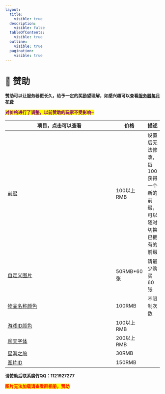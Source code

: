 ```yaml
---
layout:
  title:
    visible: true
  description:
    visible: false
  tableOfContents:
    visible: true
  outline:
    visible: true
  pagination:
    visible: true
---
```


# 💸 赞助

**赞助可以让服务器更长久，给予一定的奖励望理解，如感兴趣可以查看**[**服务器每月花费**](zan-zhu-jiao-cheng/fu-wu-qi-mei-yue-hua-fei.md)

<mark style="color:purple;">**对价格进行了调整，以前赞助的玩家不受影响\~**</mark>

<table><thead><tr><th width="338">项目，点击可以查看</th><th>价格</th><th>描述</th></tr></thead><tbody><tr><td><a href="zi-ding-yi-qian-zhui.md">前缀</a></td><td>100以上RMB</td><td>设置后无法修改，每100获得一个新的前缀，可以随时切换已拥有的前缀</td></tr><tr><td><a href="cha-jian-jiao-cheng/cha-ru-tu-pian.md">自定义图片</a></td><td>50RMB*60张</td><td>请最少购买60张</td></tr><tr><td><a href="zan-zhu-jiao-cheng/zan-zhu-quan-xian/tie-zhen-xiu-gai-wu-pin-yan-se.md">物品名称颜色</a></td><td>100RMB</td><td>不限制次数</td></tr><tr><td><a href="zan-zhu-jiao-cheng/zan-zhu-quan-xian/zi-ding-yi-you-xi-id-yan-se.md">游戏ID颜色</a></td><td>100以上RMB</td><td></td></tr><tr><td><a href="zan-zhu-jiao-cheng/zan-zhu-quan-xian/liao-tian-yan-se.md">聊天字体</a></td><td>200以上RMB</td><td></td></tr><tr><td><a href="zan-zhu-jiao-cheng/zan-zhu-quan-xian/yue-ka.md">星海之旅</a></td><td>30RMB</td><td></td></tr><tr><td><a href="zan-zhu-jiao-cheng/zan-zhu-quan-xian/tu-pian-id.md">图片ID</a></td><td>150RMB</td><td></td></tr></tbody></table>

**请赞助后联系腐竹QQ：1121927277**

<mark style="color:red;">**图片无法加载请查看群相册，赞助**</mark>

<figure><img src="https://s2.loli.net/2024/01/15/Oqa1bwxGj5WKTFB.png" alt=""><figcaption></figcaption></figure>
